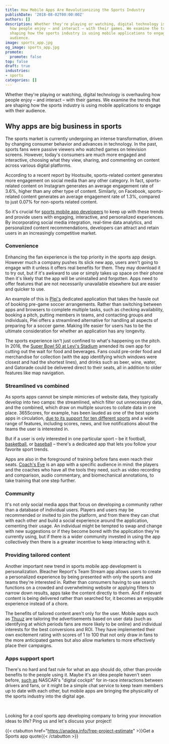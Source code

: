 ```yaml
---
title: How Mobile Apps Are Revolutionizing the Sports Industry
publishDate: '2018-08-02T00:00:00Z'
authors: []
description: Whether they're playing or watching, digital technology is overhauling
  how people enjoy – and interact – with their games. We examine the trends that are
  shaping how the sports industry is using mobile applications to engage with their
  audience.
image: sports_app.jpg
og_image: sports_app.jpg
promote:
  promote: false
top: false
draft: true
industries:
- sports
categories: []
---
```

Whether they're playing or watching, digital technology is overhauling how people enjoy – and interact – with their games. We examine the trends that are shaping how the sports industry is using mobile applications to engage with their audience.

## Why apps are big business in sports

The sports market is currently undergoing an intense transformation, driven by changing consumer behavior and advances in technology. In the past, sports fans were passive viewers who watched games on television screens. However, today's consumers are much more engaged and interactive, choosing what they view, sharing, and commenting on content across various digital platforms.

According to a recent report by Hootsuite, sports-related content generates more engagement on social media than any other category. In fact, sports-related content on Instagram generates an average engagement rate of 3.6%, higher than any other type of content. Similarly, on Facebook, sports-related content generates an average engagement rate of 1.3%, compared to just 0.07% for non-sports related content.

So it's crucial for <a href="https://anadea.info/solutions/sports-app-development" target="_blank">sports mobile app developers</a> to keep up with these trends and provide users with engaging, interactive, and personalized experiences. By incorporating social media integration, real-time data analytics, and personalized content recommendations, developers can attract and retain users in an increasingly competitive market.

### Convenience

Enhancing the fan experience is the top priority in the sports app design. However much a company pushes its slick new app, users aren't going to engage with it unless it offers real benefits for them. They may download it to try out, but if it's awkward to use or simply takes up space on their phone then it's likely that the app will be uninstalled and forgotten. Apps need to offer features that are not necessarily unavailable elsewhere but are easier and quicker to use.

An example of this is <a href="https://anadea.info/projects/plei" target="_blank">Plei's</a> dedicated application that takes the hassle out of booking pre-game soccer arrangements. Rather than switching between apps and browsers to complete multiple tasks, such as checking availability, booking a pitch, putting members in teams, and contacting groups and individuals, Plei offers a streamlined alternative for handling all aspects of preparing for a soccer game. Making life easier for users has to be the ultimate consideration for whether an application has any longevity.

The sports experience isn't just confined to what's happening on the pitch. In 2016, the <a href="https://www.mobilesportsreport.com/2016/01/confirmed-super-bowl-50-stadium-app-will-support-in-seat-food-and-beverage-delivery/" rel="nofollow" target="_blank">Super Bowl 50 at Levi's Stadium</a> amended its own app for cutting out the wait for food and beverages. Fans could pre-order food and merchandise for collection (with the app identifying which windows were closest and had the shortest lines), and drinks such as beer, wine, water, and Gatorade could be delivered direct to their seats, all in addition to older features like map navigation.

### Streamlined vs combined

As sports apps cannot be simple mimicries of website data, they typically develop into two camps: the streamlined, which filter out unnecessary data, and the combined, which draw on multiple sources to collate data in one place. 365Scores, for example, has been lauded as one of the best sports apps in circulation, <a href="https://blogs.systweak.com/2017/07/10-best-sports-apps-for-android/" rel="nofollow" target="_blank">due to its support for ten different sports</a> and a wide range of features, including scores, news, and live notifications about the teams the user is interested in.

But if a user is only interested in one particular sport – be it football, <a href="https://global.nba.com/nba-apps/index.html" target="_blank">basketball</a>, or <a href="https://www.mlb.com/apps/mlb-app" target="_blank">baseball</a> – there's a dedicated app that lets you follow your favorite sport trends.

Apps are also in the foreground of training before fans even reach their seats. <a href="https://downloads.tomsguide.com/Coach-s-Eye,0301-68957.html" rel="nofollow" target="_blank">Coach's Eye</a> is an app with a specific audience in mind: the players and the coaches who have all the tools they need, such as video recording and comparison, audio commentary, and biomechanical annotations, to take training that one step further.

### Community

It's not only social media apps that focus on developing a community rather than a database of individual users. Players and users may be recommended or invited to join the platform, and from there they can chat with each other and build a social experience around the application, cementing their usage. An individual might be tempted to swap and change with new suggestions or if they become bored with the application they're currently using, but if there is a wider community invested in using the app collectively then there is a greater incentive to keep interacting with it.

### Providing tailored content

Another important new trend in sports mobile app development is personalization. Bleacher Report's Team Stream app allows users to create a personalized experience by being presented with only the sports and teams they're interested in. Rather than consumers having to use search functions on a crowded and overwhelming website or applying filters to narrow down results, apps take the content directly to them. And if relevant content is being delivered rather than searched for, it becomes an enjoyable experience instead of a chore.

The benefits of tailored content aren't only for the user. Mobile apps such as <a href="http://www.thuuz.com/solutions/content-marketing-intelligence/" rel="nofollow" target="_blank">Thuuz</a> are tailoring the advertisements based on user data (such as identifying at which periods fans are more likely to be online) and individual interests for the best conversions and ROI. They have implemented their own excitement rating with scores of 1 to 100 that not only draw in fans to the more anticipated games but also allow marketers to more effectively place their campaigns.

### Apps support sport

There's no hard and fast rule for what an app should do, other than provide benefits to the people using it. Maybe it's an idea people haven't seen before, <a href="https://www.gsb.stanford.edu/insights/five-key-trends-are-driving-business-sports" target="_blank">such as</a> NASCAR's "digital cockpit" for in-race interactions between drivers and fans, or it might be a simple chat service to keep team members up to date with each other, but mobile apps are bringing the physicality of the sports industry into the digital age.


<br />


Looking for a cool sports app developing company to bring your innovation ideas to life? Ping us and let's discuss your project!

{{< ctabutton href="https://anadea.info/free-project-estimate" >}}Get a Sports app quote{{< /ctabutton >}}

